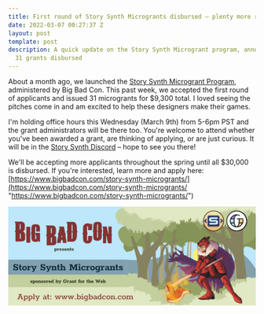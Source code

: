 ```yaml
---
title: First round of Story Synth Microgrants disbursed – plenty more remaining!
date: 2022-03-07 00:27:37 Z
layout: post
template: post
description: A quick update on the Story Synth Microgrant program, announcing the
  31 grants disbursed
---
```


About a month ago, we launched the [Story Synth Microgrant Program](https://blog.randylubin.com/story-synth-grant-program), administered by Big Bad Con. This past week, we accepted the first round of applicants and issued 31 microgrants for $9,300 total. I loved seeing the pitches come in and am excited to help these designers make their games.

I'm holding office hours this Wednesday (March 9th) from 5-6pm PST and the grant administrators will be there too. You're welcome to attend whether you've been awarded a grant, are thinking of applying, or are just curious. It will be in the [Story Synth Discord](https://discord.gg/GNaaRbz7KX) – hope to see you there!

We'll be accepting more applicants throughout the spring until all $30,000 is disbursed. If you're interested, learn more and apply here: [https://www.bigbadcon.com/story-synth-microgrants/](https://www.bigbadcon.com/story-synth-microgrants/ "https://www.bigbadcon.com/story-synth-microgrants/")

![](/images/story-synth-and-big-bad-con-microgrant-banner.png)